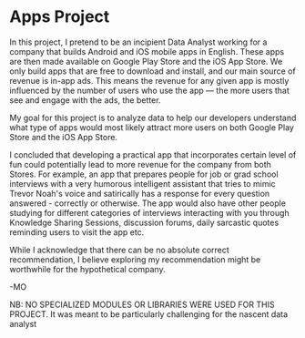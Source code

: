 # Apps Project

In this project, I pretend to be an incipient Data Analyst working for a company that builds Android and iOS mobile apps in English. These apps are then made available on Google Play Store and the iOS App Store. We only build apps that are free to download and install, and our main source of revenue is in-app ads. This means the revenue for any given app is mostly influenced by the number of users who use the app — the more users that see and engage with the ads, the better. 

My goal for this project is to analyze data to help our developers understand what type of apps would most likely attract more users on both Google Play Store and the iOS App Store. 

I concluded that developing a practical app that incorporates certain level of fun could potentially lead to more revenue for the company from both Stores. For example, an app that prepares people for job or grad school interviews with a very humorous intelligent assistant that tries to mimic Trevor Noah's voice and satirically has a response for every question answered - correctly or otherwise. The app would also have other people studying for different categories of interviews interacting with you through Knowledge Sharing Sessions, discussion forums, daily sarcastic quotes reminding users to visit the app etc. <br/>

While I acknowledge that there can be no absolute correct recommendation, I believe exploring my recommendation might be worthwhile for the hypothetical company. <br/>

-MO

NB: NO SPECIALIZED MODULES OR LIBRARIES WERE USED FOR THIS PROJECT.
It was meant to be particularly challenging for the nascent data analyst 

